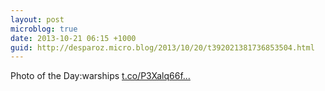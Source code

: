 ```yaml
---
layout: post
microblog: true
date: 2013-10-21 06:15 +1000
guid: http://desparoz.micro.blog/2013/10/20/t392021381736853504.html
---
```

Photo of the Day:warships [t.co/P3Xalq66f...](http://t.co/P3Xalq66fg)
